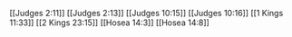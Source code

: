 [[Judges 2:11]]
[[Judges 2:13]]
[[Judges 10:15]]
[[Judges 10:16]]
[[1 Kings 11:33]]
[[2 Kings 23:15]]
[[Hosea 14:3]]
[[Hosea 14:8]]
